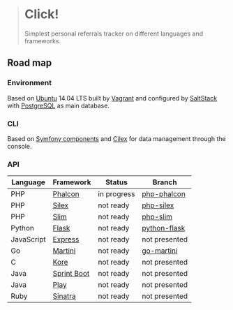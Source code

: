 > # Click!
>
> Simplest personal referrals tracker on different languages and frameworks.

## Road map

### Environment

Based on [Ubuntu](http://www.ubuntu.com/) 14.04 LTS built by [Vagrant](https://www.vagrantup.com/)
and configured by [SaltStack](http://saltstack.com/) with [PostgreSQL](http://www.postgresql.org/) as main database.

### CLI

Based on [Symfony components](http://symfony.com/components) and [Cilex](https://github.com/Cilex/Cilex) for data
management through the console.

### API

| Language   | Framework                                                     | Status      | Branch                          |
| ---------- | ------------------------------------------------------------- | ----------- | ------------------------------- |
| PHP        | [Phalcon](https://github.com/phalcon/cphalcon)                | in progress | [php-phalcon](../php-phalcon)   |
| PHP        | [Silex](https://github.com/silexphp/Silex)                    | not ready   | [php-silex](../php-silex)       |
| PHP        | [Slim](https://github.com/slimphp/Slim)                       | not ready   | [php-slim](../php-slim)         |
| Python     | [Flask](https://github.com/mitsuhiko/flask)                   | not ready   | [python-flask](../python-flask) |
| JavaScript | [Express](https://github.com/strongloop/express)              | not ready   | not presented                   |
| Go         | [Martini](https://github.com/go-martini/martini)              | not ready   | [go-martini](../go-martini)     |
| C          | [Kore](https://github.com/jorisvink/kore)                     | not ready   | not presented                   |
| Java       | [Sprint Boot](https://github.com/spring-projects/spring-boot) | not ready   | not presented                   |
| Java       | [Play](https://github.com/playframework/playframework)        | not ready   | not presented                   |
| Ruby       | [Sinatra](https://github.com/sinatra/sinatra)                 | not ready   | not presented                   |

